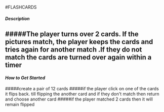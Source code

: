 
#FLASHCARDS
#### ***Description***
#####The player turns over 2 cards. If the pictures match, the player keeps the cards and tries again for another match .If they do not match the cards are turned over again within a timer 
---
#### ***How to Get Started***
#####create a pair of 12 cards
#####if the player click on one of the cards it flips back. till flipping the another card and if they don't match then return and choose another card 
#####if the player matched 2 cards then it will remain flipped 



